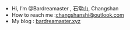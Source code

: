 - Hi, I’m @Bardreamaster , 石常山, Changshan
- How to reach me :changshanshi@outlook.com
- My blog : [bardreamaster.xyz](bardreamaster.xyz)


